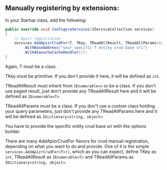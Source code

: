 ﻿<h2 id="crud-manually">
Manually registering by extensions:
</h2>

In your Startup class, add the following:
```csharp
public override void ConfigureServices(IServiceCollection services)
{
    // Apizr registration
    services.AddApizrCrudFor<T, TKey, TReadAllResult, TReadAllParams>(optionsBuilder => optionsBuilder
        .WithBaseAddress("your specific T entity crud base uri")
        .WithAkavacheCacheHandler());
}
```

Again, T must be a class.

TKey must be primitive. If you don't provide it here, it will be defined as ```int```.

TReadAllResult must inherit from ```IEnumerable<>``` or be a class.
If you don't use paged result, just don't provide any TReadAllResult here and it will be defined as ```IEnumerable<T>```.

TReadAllParams must be a class.
If you don't use a custom class holding your query parameters, just don't provide any TReadAllParams here and it will be defined as ```IDictionary<string, object>```.

You have to provide the specific entity crud base uri with the options builder.

There are many AddApizrCrudFor flavors for crud manual registration, depending on what you want to do and provide.
One of it is the simple ```services.AddApizrCrudFor<T>()```, which as you can expect, define TKey as ```int```, TReadAllResult as ```IEnumerable<T>``` and TReadAllParams as ```IDictionary<string, object>```.
